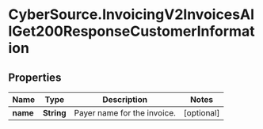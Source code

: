 # CyberSource.InvoicingV2InvoicesAllGet200ResponseCustomerInformation

## Properties
Name | Type | Description | Notes
------------ | ------------- | ------------- | -------------
**name** | **String** | Payer name for the invoice. | [optional] 



